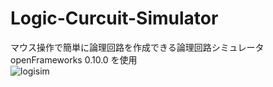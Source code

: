 # Logic-Curcuit-Simulator
マウス操作で簡単に論理回路を作成できる論理回路シミュレータ  
openFrameworks 0.10.0 を使用  
![logisim](https://user-images.githubusercontent.com/59218001/77264134-18ed5280-6cdd-11ea-88ff-7b7159e73ad6.png)
